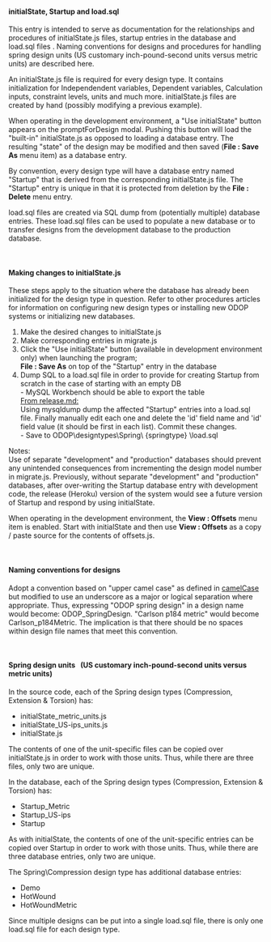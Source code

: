 #### initialState, Startup and load.sql

This entry is intended to serve as documentation for the relationships and procedures of initialState.js files, 
startup entries in the database and load.sql files . 
Naming conventions for designs and 
procedures for handling spring design units (US customary inch-pound-second units versus metric units) are described here.

An initialState.js file is required for every design type. 
It contains initialization for Independendent variables, Dependent variables, Calculation inputs, constraint levels, units and much more.
initialState.js files are created by hand (possibly modifying a previous example).

When operating in the development environment, a "Use initialState" button appears on the promptForDesign modal.
Pushing this button will load the "built-in" initialState.js as opposed to loading a database entry.
The resulting "state" of the design may be modified and then saved (**File : Save As** menu item) as a database entry.   

By convention, every design type will have a database entry named "Startup" that is derived from the corresponding initialState.js file. 
The "Startup" entry is unique in that it is protected from deletion by the **File : Delete** menu entry.

load.sql files are created via SQL dump from (potentially multiple) database entries.
These load.sql files can be used to populate a new database or to transfer designs from the development database to the production database.

&nbsp;

#### Making changes to initialState.js

These steps apply to the situation where the database has already been initialized
for the design type in question.
Refer to other procedures articles for information on configuring new design types
or installing new ODOP systems or initializing new databases.

1. Make the desired changes to initialState.js
2. Make corresponding entries in migrate.js
3. Click the "Use initialState" button (available in development environment only) when launching the program;   
**File : Save As** on top of the "Startup" entry in the database
4. Dump SQL to a load.sql file in order to provide for creating Startup from scratch in the case of starting with an empty DB   
 \- MySQL Workbench should be able to export the table   
 [From release.md:](release)   
 Using mysqldump dump the affected "Startup" entries into a load.sql file. Finally manually edit each one and delete the 'id' field name and 'id' field value (it should be first in each list). Commit these changes.   
 \- Save to ODOP\designtypes\Spring\ {springtype} \load.sql   
 
Notes:   
Use of separate "development" and "production" databases should
prevent any unintended consequences from incrementing the design model
number in migrate.js. 
Previously, without separate "development" and "production" databases,
after over-writing the Startup database entry with development code, 
the release (Heroku) version of the system would see a future version 
of Startup and respond by using initialState.   

When operating in the development environment,
the **View : Offsets** menu item is enabled.
Start with initialState and then use **View : Offsets** as a copy / paste source for the contents of offsets.js.   

&nbsp;

#### Naming conventions for designs

Adopt a convention based on "upper camel case" as defined in [camelCase](https://en.wikipedia.org/wiki/Camel_case) but modified to use an underscore as a major or logical separation where appropriate. 
Thus, expressing "ODOP spring design" in a design name would become: ODOP\_SpringDesign. 
"Carlson p184 metric" would become Carlson_p184Metric. 
The implication is that there should be no spaces within design file names that meet this convention.

&nbsp;

#### Spring design units &nbsp; (US customary inch-pound-second units versus metric units)

In the source code, each of the Spring design types (Compression, Extension & Torsion) has:
 - initialState\_metric_units.js
 - initialState\_US-ips_units.js
 - initialState.js
 
 The contents of one of the unit-specific files can be copied over initialState.js in order to work with those units.
 Thus, while there are three files, only two are unique.
 
 In the database, each of the Spring design types (Compression, Extension & Torsion) has:
 - Startup_Metric
 - Startup_US-ips
 - Startup
 
 As with initialState, the contents of one of the unit-specific entries can be copied over Startup in order to work with those units.
 Thus, while there are three database entries, only two are unique.
 
 The Spring\Compression design type has additional database entries:
 - Demo
 - HotWound
 - HotWoundMetric
  
 Since multiple designs can be put into a single load.sql file, there is only one load.sql file for each design type.
 
 
 
